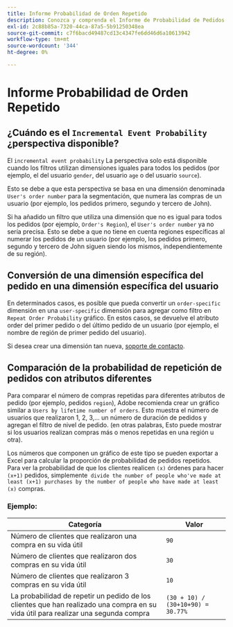 ```yaml
---
title: Informe Probabilidad de Orden Repetido
description: Conozca y comprenda el Informe de Probabilidad de Pedidos Repetidos.
exl-id: 2c88b85a-7320-44ca-87a5-5b91250348ea
source-git-commit: c7f6bacd49487cd13c4347fe6dd46d6a10613942
workflow-type: tm+mt
source-wordcount: '344'
ht-degree: 0%

---
```


# Informe Probabilidad de Orden Repetido

## ¿Cuándo es el `Incremental Event Probability` ¿perspectiva disponible?

El `incremental event probability` La perspectiva solo está disponible cuando los filtros utilizan dimensiones iguales para todos los pedidos (por ejemplo, el del usuario `gender`, del usuario `age` o del usuario `source`).

Esto se debe a que esta perspectiva se basa en una dimensión denominada `User's order number` para la segmentación, que numera las compras de un usuario (por ejemplo, los pedidos primero, segundo y tercero de John).

Si ha añadido un filtro que utiliza una dimensión que no es igual para todos los pedidos (por ejemplo, `Order's Region`), el `User's order number` ya no sería precisa. Esto se debe a que no tiene en cuenta regiones específicas al numerar los pedidos de un usuario (por ejemplo, los pedidos primero, segundo y tercero de John siguen siendo los mismos, independientemente de su región).

## Conversión de una dimensión específica del pedido en una dimensión específica del usuario

En determinados casos, es posible que pueda convertir un `order-specific` dimensión en una `user-specific` dimensión para agregar como filtro en `Repeat Order Probability` gráfico. En estos casos, se devuelve el atributo order del primer pedido o del último pedido de un usuario (por ejemplo, el nombre de región de primer pedido del usuario).

Si desea crear una dimensión tan nueva, [soporte de contacto](https://experienceleague.adobe.com/docs/commerce-knowledge-base/kb/troubleshooting/miscellaneous/mbi-service-policies.html).

## Comparación de la probabilidad de repetición de pedidos con atributos diferentes

Para comparar el número de compras repetidas para diferentes atributos de pedido (por ejemplo, pedidos `region`), Adobe recomienda crear un gráfico similar a `Users by lifetime number of orders`. Esto muestra el número de usuarios que realizaron 1, 2, 3,... un número de duración de pedidos y agregan el filtro de nivel de pedido. (en otras palabras, Esto puede mostrar si los usuarios realizan compras más o menos repetidas en una región u otra).

Los números que componen un gráfico de este tipo se pueden exportar a Excel para calcular la proporción de probabilidad de pedidos repetidos. Para ver la probabilidad de que los clientes realicen `(x)` órdenes para hacer `(x+1)` pedidos, simplemente` divide the number of people who've made at least (x+1) purchases by the number of people who have made at least (x)` compras.

### Ejemplo:

| Categoría | Valor |
|---|---|
| Número de clientes que realizaron una compra en su vida útil | `90` |
| Número de clientes que realizaron dos compras en su vida útil | `30` |
| Número de clientes que realizaron 3 compras en su vida útil | `10` |
| La probabilidad de repetir un pedido de los clientes que han realizado una compra en su vida útil para realizar una segunda compra | `(30 + 10) / (30+10+90) = 30.77%` |
